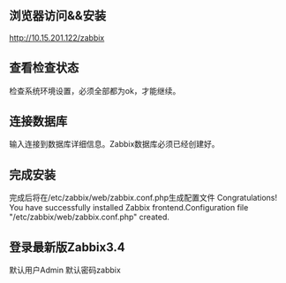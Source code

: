 ## 浏览器访问&&安装
http://10.15.201.122/zabbix
## 查看检查状态
检查系统环境设置，必须全部都为ok，才能继续。
## 连接数据库
输入连接到数据库详细信息。Zabbix数据库必须已经创建好。
## 完成安装
完成后将在/etc/zabbix/web/zabbix.conf.php生成配置文件
Congratulations! You have successfully installed Zabbix frontend.Configuration file "/etc/zabbix/web/zabbix.conf.php" created.
## 登录最新版Zabbix3.4
默认用户Admin 默认密码zabbix